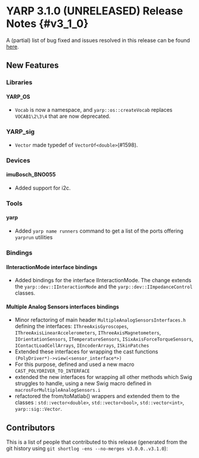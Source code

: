 YARP 3.1.0 (UNRELEASED) Release Notes                                 {#v3_1_0}
=====================================


A (partial) list of bug fixed and issues resolved in this release can be found
[here](https://github.com/robotology/yarp/issues?q=label%3A%22Fixed+in%3A+YARP+v3.1.0%22).

New Features
------------

### Libraries

#### YARP_OS

* `Vocab` is now a namespace, and `yarp::os::createVocab` replaces `VOCAB1\2\3\4`
  that are now deprecated.

### YARP_sig

* `Vector` made typedef of `VectorOf<double>`(#1598).

### Devices

#### imuBosch_BNO055

* Added support for i2c.

### Tools

#### yarp

* Added `yarp name runners` command to get a list of the ports offering
  `yarprun` utilities

### Bindings

#### IInteractionMode interface bindings

* Added bindings for the interface IInteractionMode.
  The change extends the `yarp::dev::IInteractionMode` and the
  `yarp::dev::IImpedanceControl` classes.

#### Multiple Analog Sensors interfaces bindings

* Minor refactoring of main header `MultipleAnalogSensorsInterfaces.h` defining the interfaces:
  `IThreeAxisGyroscopes`, `IThreeAxisLinearAccelerometers`, `IThreeAxisMagnetometers`,
  `IOrientationSensors`, `ITemperatureSensors`, `ISixAxisForceTorqueSensors`, `IContactLoadCellArrays`,
  `IEncoderArrays`, `ISkinPatches`
* Extended these interfaces for wrapping the cast functions `(PolyDriver*)->view(<sensor_interface*>)`
* For this purpose, defined and used a new macro `CAST_POLYDRIVER_TO_INTERFACE`
* extended the new interfaces for wrapping all other methods which Swig struggles to handle, using a
  new Swig macro defined in `macrosForMultipleAnalogSensors.i`
* refactored the from/toMatlab() wrappers and extended them to the classes : `std::vector<double>`,
  `std::vector<bool>`, `std::vector<int>`, `yarp::sig::Vector`.


Contributors
------------

This is a list of people that contributed to this release (generated from the
git history using `git shortlog -ens --no-merges v3.0.0..v3.1.0`):

```
```
